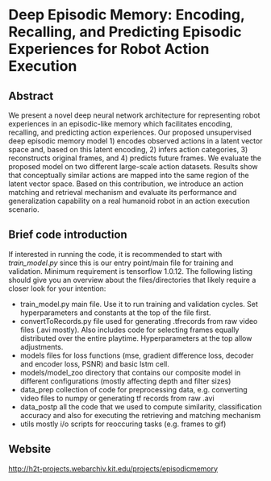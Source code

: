 #  Deep Episodic Memory: Encoding, Recalling, and Predicting Episodic Experiences for Robot Action Execution
## Abstract
We present a novel deep neural network architecture for representing robot experiences in an episodic-like memory which facilitates encoding, recalling, and predicting action experiences. Our proposed unsupervised deep episodic memory model 1) encodes observed actions in a latent vector space and, based on this latent encoding, 2) infers action categories, 3) reconstructs original frames, and 4) predicts future frames. We evaluate the proposed model on two different large-scale action datasets. Results show that conceptually similar actions are mapped into the same region of the latent vector space. Based on this contribution, we introduce an action matching and retrieval mechanism and evaluate its performance and generalization capability on a real humanoid robot in an action execution scenario.

## Brief code introduction
If interested in running the code, it is recommended to start with _train_model.py_ since this is our entry point/main file for training and validation. Minimum requirement is tensorflow 1.0.12. The following listing should give you an overview about the files/directories that likely require a closer look for your intention:
+ train_model.py
 main file. Use it to run training and validation cycles. Set hyperparameters and constants at the top of the file first.
+ convertToRecords.py
 file used for generating .tfrecords from raw video files (.avi mostly). Also includes code for selecting frames equally distributed over the entire playtime. Hyperparameters at the top allow adjustments.
+ models
 files for loss functions (mse, gradient difference loss, decoder and encoder loss, PSNR) and basic lstm cell.
+ models/model_zoo
 directory that contains our composite model in different configurations (mostly affecting depth and filter sizes)
+ data_prep
 collection of code for preprocessing data, e.g. converting video files to numpy or generating tf records from raw .avi
+ data_postp
 all the code that we used to compute similarity, classification accuracy and also for executing the retrieving and matching mechanism
+ utils
 mostly i/o scripts for reoccuring tasks (e.g. frames to gif)


## Website
http://h2t-projects.webarchiv.kit.edu/projects/episodicmemory
